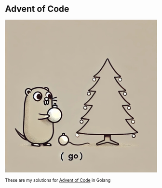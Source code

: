 # Advent of Code

<p align="center"><img src="./golang.png" />

These are my solutions for [Advent of Code](https://adventofcode.com/) in Golang
